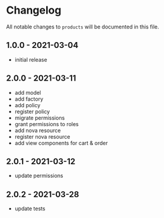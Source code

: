 # Changelog

All notable changes to `products` will be documented in this file.

## 1.0.0 - 2021-03-04

- initial release

## 2.0.0 - 2021-03-11

- add model
- add factory
- add policy
- register policy
- migrate permissions
- grant permissions to roles
- add nova resource
- register nova resource
- add view components for cart & order

## 2.0.1 - 2021-03-12

- update permissions

## 2.0.2 - 2021-03-28

- update tests
